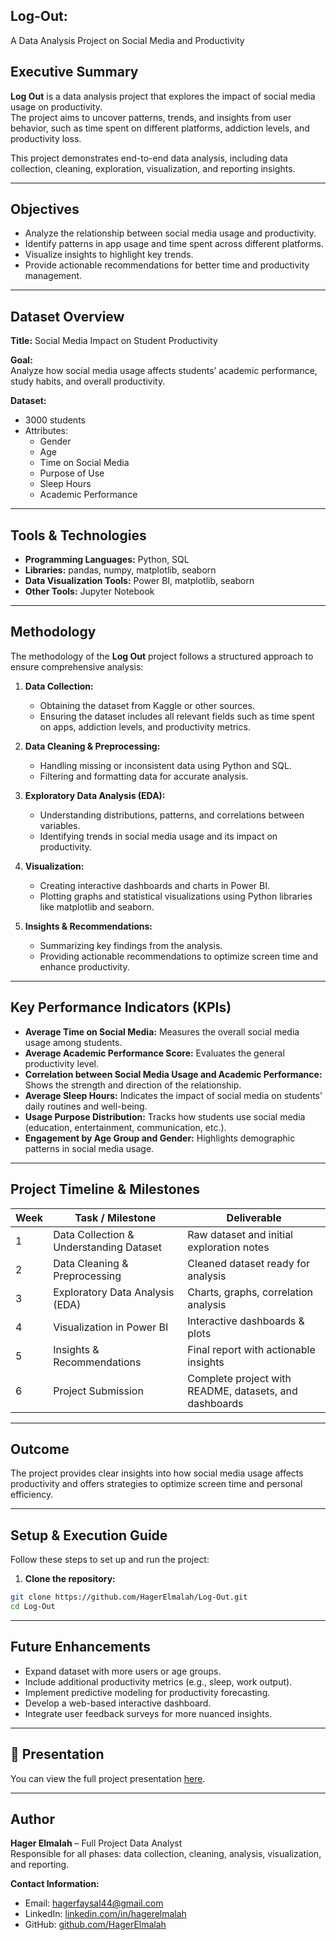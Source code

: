 ## **Log-Out**:
A Data Analysis Project on Social Media and Productivity


##  Executive Summary
**Log Out** is a data analysis project that explores the impact of social media usage on productivity.  
The project aims to uncover patterns, trends, and insights from user behavior, such as time spent on different platforms, addiction levels, and productivity loss.

This project demonstrates end-to-end data analysis, including data collection, cleaning, exploration, visualization, and reporting insights.

---

## Objectives
- Analyze the relationship between social media usage and productivity.  
- Identify patterns in app usage and time spent across different platforms.  
- Visualize insights to highlight key trends.  
- Provide actionable recommendations for better time and productivity management.

---

## Dataset Overview
**Title:** Social Media Impact on Student Productivity

**Goal:**  
Analyze how social media usage affects students’ academic performance, study habits, and overall productivity.

**Dataset:**  
- 3000 students  
- Attributes:  
  - Gender  
  - Age  
  - Time on Social Media  
  - Purpose of Use  
  - Sleep Hours  
  - Academic Performance

---

## Tools & Technologies
- **Programming Languages:** Python, SQL  
- **Libraries:** pandas, numpy, matplotlib, seaborn  
- **Data Visualization Tools:** Power BI, matplotlib, seaborn  
- **Other Tools:** Jupyter Notebook 

---

## Methodology
The methodology of the **Log Out** project follows a structured approach to ensure comprehensive analysis:

1. **Data Collection:**  
   - Obtaining the dataset from Kaggle or other sources.  
   - Ensuring the dataset includes all relevant fields such as time spent on apps, addiction levels, and productivity metrics.

2. **Data Cleaning & Preprocessing:**  
   - Handling missing or inconsistent data using Python and SQL.  
   - Filtering and formatting data for accurate analysis.

3. **Exploratory Data Analysis (EDA):**  
   - Understanding distributions, patterns, and correlations between variables.  
   - Identifying trends in social media usage and its impact on productivity.

4. **Visualization:**  
   - Creating interactive dashboards and charts in Power BI.  
   - Plotting graphs and statistical visualizations using Python libraries like matplotlib and seaborn.

5. **Insights & Recommendations:**  
   - Summarizing key findings from the analysis.  
   - Providing actionable recommendations to optimize screen time and enhance productivity.
---

## Key Performance Indicators (KPIs)

- **Average Time on Social Media:** Measures the overall social media usage among students.  
- **Average Academic Performance Score:** Evaluates the general productivity level.  
- **Correlation between Social Media Usage and Academic Performance:** Shows the strength and direction of the relationship.  
- **Average Sleep Hours:** Indicates the impact of social media on students' daily routines and well-being.  
- **Usage Purpose Distribution:** Tracks how students use social media (education, entertainment, communication, etc.).  
- **Engagement by Age Group and Gender:** Highlights demographic patterns in social media usage.

---

## Project Timeline & Milestones
| Week | Task / Milestone | Deliverable |
|------|-----------------|------------|
| 1    | Data Collection & Understanding Dataset | Raw dataset and initial exploration notes |
| 2    | Data Cleaning & Preprocessing | Cleaned dataset ready for analysis |
| 3    | Exploratory Data Analysis (EDA) | Charts, graphs, correlation analysis |
| 4    | Visualization in Power BI | Interactive dashboards & plots |
| 5    | Insights & Recommendations | Final report with actionable insights |
| 6    | Project Submission | Complete project with README, datasets, and dashboards |


---

## Outcome
The project provides clear insights into how social media usage affects productivity and offers strategies to optimize screen time and personal efficiency.

---

## Setup & Execution Guide
Follow these steps to set up and run the project:

1. **Clone the repository:**  
```bash
git clone https://github.com/HagerElmalah/Log-Out.git
cd Log-Out
```
---

## Future Enhancements 
- Expand dataset with more users or age groups.  
- Include additional productivity metrics (e.g., sleep, work output).  
- Implement predictive modeling for productivity forecasting.  
- Develop a web-based interactive dashboard.  
- Integrate user feedback surveys for more nuanced insights.

---
## 📑 Presentation

You can view the full project presentation [here](https://www.canva.com/design/DAGzA7ArMCw/i7v-RtGt6H0WN8MdQEmgRw/edit?utm_content=DAGzA7ArMCw&utm_campaign=designshare&utm_medium=link2&utm_source=sharebutton).

---



## Author
**Hager Elmalah** – Full Project Data Analyst  
Responsible for all phases: data collection, cleaning, analysis, visualization, and reporting.

**Contact Information:**  
- Email: hagerfaysal44@gmail.com  
- LinkedIn: [linkedin.com/in/hagerelmalah](linkedin.com/in/hager-elmalah-059651304)  
- GitHub: [github.com/HagerElmalah](https://github.com/HagerElmalah)

